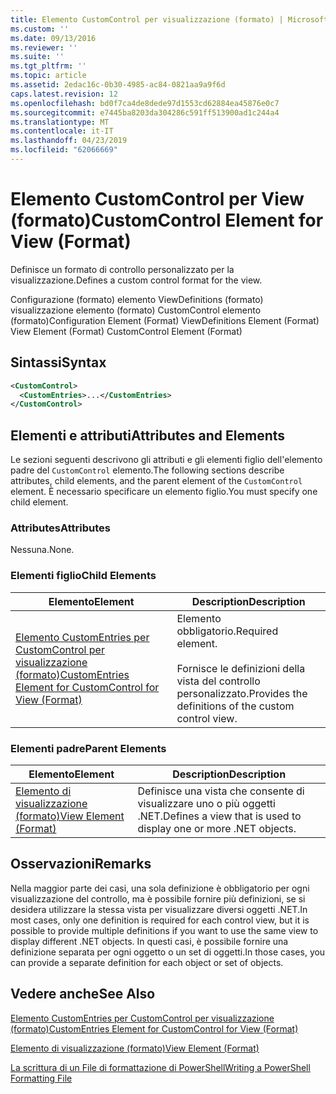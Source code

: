 ```yaml
---
title: Elemento CustomControl per visualizzazione (formato) | Microsoft Docs
ms.custom: ''
ms.date: 09/13/2016
ms.reviewer: ''
ms.suite: ''
ms.tgt_pltfrm: ''
ms.topic: article
ms.assetid: 2edac16c-0b30-4985-ac84-0821aa9a9f6d
caps.latest.revision: 12
ms.openlocfilehash: bd0f7ca4de8dede97d1553cd62884ea45876e0c7
ms.sourcegitcommit: e7445ba8203da304286c591ff513900ad1c244a4
ms.translationtype: MT
ms.contentlocale: it-IT
ms.lasthandoff: 04/23/2019
ms.locfileid: "62066669"
---
```

# <a name="customcontrol-element-for-view-format"></a><span data-ttu-id="87a5c-102">Elemento CustomControl per View (formato)</span><span class="sxs-lookup"><span data-stu-id="87a5c-102">CustomControl Element for View (Format)</span></span>

<span data-ttu-id="87a5c-103">Definisce un formato di controllo personalizzato per la visualizzazione.</span><span class="sxs-lookup"><span data-stu-id="87a5c-103">Defines a custom control format for the view.</span></span>

<span data-ttu-id="87a5c-104">Configurazione (formato) elemento ViewDefinitions (formato) visualizzazione elemento (formato) CustomControl elemento (formato)</span><span class="sxs-lookup"><span data-stu-id="87a5c-104">Configuration Element (Format) ViewDefinitions Element (Format) View Element (Format) CustomControl Element (Format)</span></span>

## <a name="syntax"></a><span data-ttu-id="87a5c-105">Sintassi</span><span class="sxs-lookup"><span data-stu-id="87a5c-105">Syntax</span></span>

```xml
<CustomControl>
  <CustomEntries>...</CustomEntries>
</CustomControl>
```

## <a name="attributes-and-elements"></a><span data-ttu-id="87a5c-106">Elementi e attributi</span><span class="sxs-lookup"><span data-stu-id="87a5c-106">Attributes and Elements</span></span>

<span data-ttu-id="87a5c-107">Le sezioni seguenti descrivono gli attributi e gli elementi figlio dell'elemento padre del `CustomControl` elemento.</span><span class="sxs-lookup"><span data-stu-id="87a5c-107">The following sections describe attributes, child elements, and the parent element of the `CustomControl` element.</span></span> <span data-ttu-id="87a5c-108">È necessario specificare un elemento figlio.</span><span class="sxs-lookup"><span data-stu-id="87a5c-108">You must specify one child element.</span></span>

### <a name="attributes"></a><span data-ttu-id="87a5c-109">Attributes</span><span class="sxs-lookup"><span data-stu-id="87a5c-109">Attributes</span></span>

<span data-ttu-id="87a5c-110">Nessuna.</span><span class="sxs-lookup"><span data-stu-id="87a5c-110">None.</span></span>

### <a name="child-elements"></a><span data-ttu-id="87a5c-111">Elementi figlio</span><span class="sxs-lookup"><span data-stu-id="87a5c-111">Child Elements</span></span>

|<span data-ttu-id="87a5c-112">Elemento</span><span class="sxs-lookup"><span data-stu-id="87a5c-112">Element</span></span>|<span data-ttu-id="87a5c-113">Description</span><span class="sxs-lookup"><span data-stu-id="87a5c-113">Description</span></span>|
|-------------|-----------------|
|[<span data-ttu-id="87a5c-114">Elemento CustomEntries per CustomControl per visualizzazione (formato)</span><span class="sxs-lookup"><span data-stu-id="87a5c-114">CustomEntries Element for CustomControl for View (Format)</span></span>](./customentries-element-for-customcontrol-for-view-format.md)|<span data-ttu-id="87a5c-115">Elemento obbligatorio.</span><span class="sxs-lookup"><span data-stu-id="87a5c-115">Required element.</span></span><br /><br /> <span data-ttu-id="87a5c-116">Fornisce le definizioni della vista del controllo personalizzato.</span><span class="sxs-lookup"><span data-stu-id="87a5c-116">Provides the definitions of the custom control view.</span></span>|

### <a name="parent-elements"></a><span data-ttu-id="87a5c-117">Elementi padre</span><span class="sxs-lookup"><span data-stu-id="87a5c-117">Parent Elements</span></span>

|<span data-ttu-id="87a5c-118">Elemento</span><span class="sxs-lookup"><span data-stu-id="87a5c-118">Element</span></span>|<span data-ttu-id="87a5c-119">Description</span><span class="sxs-lookup"><span data-stu-id="87a5c-119">Description</span></span>|
|-------------|-----------------|
|[<span data-ttu-id="87a5c-120">Elemento di visualizzazione (formato)</span><span class="sxs-lookup"><span data-stu-id="87a5c-120">View Element (Format)</span></span>](./view-element-format.md)|<span data-ttu-id="87a5c-121">Definisce una vista che consente di visualizzare uno o più oggetti .NET.</span><span class="sxs-lookup"><span data-stu-id="87a5c-121">Defines a view that is used to display one or more .NET objects.</span></span>|

## <a name="remarks"></a><span data-ttu-id="87a5c-122">Osservazioni</span><span class="sxs-lookup"><span data-stu-id="87a5c-122">Remarks</span></span>

<span data-ttu-id="87a5c-123">Nella maggior parte dei casi, una sola definizione è obbligatorio per ogni visualizzazione del controllo, ma è possibile fornire più definizioni, se si desidera utilizzare la stessa vista per visualizzare diversi oggetti .NET.</span><span class="sxs-lookup"><span data-stu-id="87a5c-123">In most cases, only one definition is required for each control view, but it is possible to provide multiple definitions if you want to use the same view to display different .NET objects.</span></span> <span data-ttu-id="87a5c-124">In questi casi, è possibile fornire una definizione separata per ogni oggetto o un set di oggetti.</span><span class="sxs-lookup"><span data-stu-id="87a5c-124">In those cases, you can provide a separate definition for each object or set of objects.</span></span>

## <a name="see-also"></a><span data-ttu-id="87a5c-125">Vedere anche</span><span class="sxs-lookup"><span data-stu-id="87a5c-125">See Also</span></span>

[<span data-ttu-id="87a5c-126">Elemento CustomEntries per CustomControl per visualizzazione (formato)</span><span class="sxs-lookup"><span data-stu-id="87a5c-126">CustomEntries Element for CustomControl for View (Format)</span></span>](./customentries-element-for-customcontrol-for-view-format.md)

[<span data-ttu-id="87a5c-127">Elemento di visualizzazione (formato)</span><span class="sxs-lookup"><span data-stu-id="87a5c-127">View Element (Format)</span></span>](./view-element-format.md)

[<span data-ttu-id="87a5c-128">La scrittura di un File di formattazione di PowerShell</span><span class="sxs-lookup"><span data-stu-id="87a5c-128">Writing a PowerShell Formatting File</span></span>](./writing-a-powershell-formatting-file.md)
